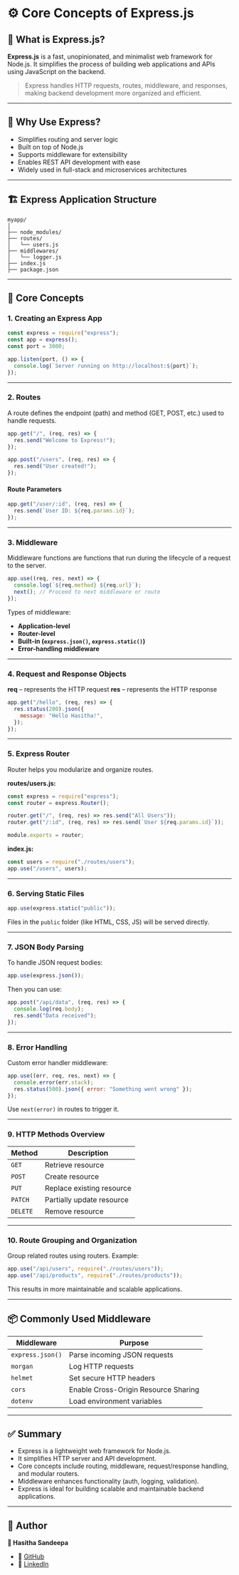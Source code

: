 # ⚙️ Core Concepts of Express.js

## 📌 What is Express.js?

**Express.js** is a fast, unopinionated, and minimalist web framework for Node.js. It simplifies the process of building web applications and APIs using JavaScript on the backend.

> Express handles HTTP requests, routes, middleware, and responses, making backend development more organized and efficient.

---

## 🚀 Why Use Express?

- Simplifies routing and server logic
- Built on top of Node.js
- Supports middleware for extensibility
- Enables REST API development with ease
- Widely used in full-stack and microservices architectures

---

## 🏗️ Express Application Structure

```plaintext
myapp/
│
├── node_modules/
├── routes/
│   └── users.js
├── middlewares/
│   └── logger.js
├── index.js
├── package.json
```

---

## 📍 Core Concepts

### 1. Creating an Express App

```js
const express = require("express");
const app = express();
const port = 3000;

app.listen(port, () => {
  console.log(`Server running on http://localhost:${port}`);
});
```

---

### 2. Routes

A route defines the endpoint (path) and method (GET, POST, etc.) used to handle requests.

```js
app.get("/", (req, res) => {
  res.send("Welcome to Express!");
});

app.post("/users", (req, res) => {
  res.send("User created!");
});
```

#### Route Parameters

```js
app.get("/user/:id", (req, res) => {
  res.send(`User ID: ${req.params.id}`);
});
```

---

### 3. Middleware

Middleware functions are functions that run during the lifecycle of a request to the server.

```js
app.use((req, res, next) => {
  console.log(`${req.method} ${req.url}`);
  next(); // Proceed to next middleware or route
});
```

Types of middleware:

- **Application-level**
- **Router-level**
- **Built-in (`express.json()`, `express.static()`)**
- **Error-handling middleware**

---

### 4. Request and Response Objects

**req** – represents the HTTP request
**res** – represents the HTTP response

```js
app.get("/hello", (req, res) => {
  res.status(200).json({
    message: "Hello Hasitha!",
  });
});
```

---

### 5. Express Router

Router helps you modularize and organize routes.

**routes/users.js:**

```js
const express = require("express");
const router = express.Router();

router.get("/", (req, res) => res.send("All Users"));
router.get("/:id", (req, res) => res.send(`User ${req.params.id}`));

module.exports = router;
```

**index.js:**

```js
const users = require("./routes/users");
app.use("/users", users);
```

---

### 6. Serving Static Files

```js
app.use(express.static("public"));
```

Files in the `public` folder (like HTML, CSS, JS) will be served directly.

---

### 7. JSON Body Parsing

To handle JSON request bodies:

```js
app.use(express.json());
```

Then you can use:

```js
app.post("/api/data", (req, res) => {
  console.log(req.body);
  res.send("Data received");
});
```

---

### 8. Error Handling

Custom error handler middleware:

```js
app.use((err, req, res, next) => {
  console.error(err.stack);
  res.status(500).json({ error: "Something went wrong" });
});
```

Use `next(error)` in routes to trigger it.

---

### 9. HTTP Methods Overview

| Method   | Description               |
| -------- | ------------------------- |
| `GET`    | Retrieve resource         |
| `POST`   | Create resource           |
| `PUT`    | Replace existing resource |
| `PATCH`  | Partially update resource |
| `DELETE` | Remove resource           |

---

### 10. Route Grouping and Organization

Group related routes using routers. Example:

```js
app.use("/api/users", require("./routes/users"));
app.use("/api/products", require("./routes/products"));
```

This results in more maintainable and scalable applications.

---

## 📦 Commonly Used Middleware

| Middleware       | Purpose                              |
| ---------------- | ------------------------------------ |
| `express.json()` | Parse incoming JSON requests         |
| `morgan`         | Log HTTP requests                    |
| `helmet`         | Set secure HTTP headers              |
| `cors`           | Enable Cross-Origin Resource Sharing |
| `dotenv`         | Load environment variables           |

---

## ✅ Summary

- Express is a lightweight web framework for Node.js.
- It simplifies HTTP server and API development.
- Core concepts include routing, middleware, request/response handling, and modular routers.
- Middleware enhances functionality (auth, logging, validation).
- Express is ideal for building scalable and maintainable backend applications.

---

## 📝 Author

**👤 Hasitha Sandeepa**

- 🔗 [GitHub](https://github.com/HasithaSandeepa)
- 🔗 [LinkedIn](https://www.linkedin.com/in/hasitha-sandeepa/)
